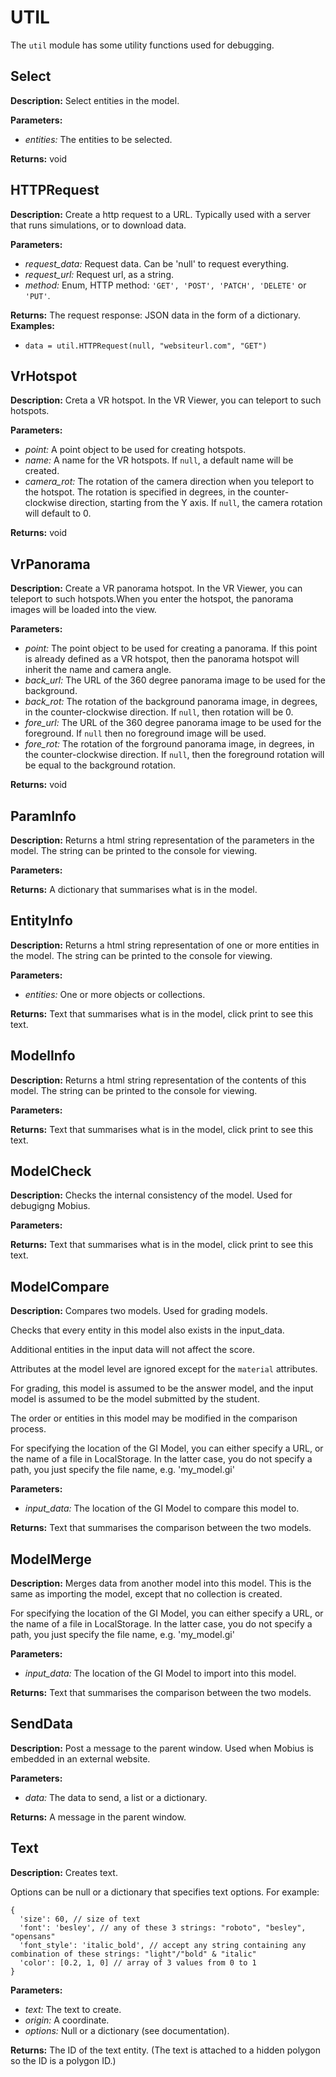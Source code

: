# UTIL  
  
The `util` module has some utility functions used for debugging.  
  
  
## Select  
  
  
**Description:** Select entities in the model.  
  
**Parameters:**  
  * *entities:* The entities to be selected.  
  
**Returns:** void  
  
  
## HTTPRequest  
  
  
**Description:** Create a http request to a URL.
Typically used with a server that runs simulations, or to download data.  
  
**Parameters:**  
  * *request\_data:* Request data. Can be 'null' to request everything.  
  * *request\_url:* Request url, as a string.  
  * *method:* Enum, HTTP method: `'GET', 'POST', 'PATCH', 'DELETE'` or `'PUT'`.  
  
**Returns:** The request response: JSON data in the form of a dictionary.  
**Examples:**  
  * `data = util.HTTPRequest(null, "websiteurl.com", "GET")`  
  
  
## VrHotspot  
  
  
**Description:** Creta a VR hotspot. In the VR Viewer, you can teleport to such hotspots.

  
  
**Parameters:**  
  * *point:* A point object to be used for creating hotspots.  
  * *name:* A name for the VR hotspots. If `null`, a default name will be created.  
  * *camera\_rot:* The rotation of the camera direction when you teleport to the hotspot. The
rotation is specified in degrees, in the counter-clockwise direction, starting from the Y axis.
If `null`, the camera rotation will default to 0.  
  
**Returns:** void  
  
  
## VrPanorama  
  
  
**Description:** Create a VR panorama hotspot. In the VR Viewer, you can teleport to such hotspots.When you enter
the hotspot, the panorama images will be loaded into the view. 
  
  
**Parameters:**  
  * *point:* The point object to be used for creating a panorama. If this point is already
defined as a VR hotspot, then the panorama hotspot will inherit the name and camera angle.  
  * *back\_url:* The URL of the 360 degree panorama image to be used for the background.  
  * *back\_rot:* The rotation of the background panorama image, in degrees, in the
counter-clockwise direction. If `null`, then rotation will be 0.  
  * *fore\_url:* The URL of the 360 degree panorama image to be used for the foreground. If `null`
then no foreground image will be used.  
  * *fore\_rot:* The rotation of the forground panorama image, in degrees, in the
counter-clockwise direction. If `null`, then the foreground rotation will be equal to the background rotation.  
  
**Returns:** void  
  
  
## ParamInfo  
  
  
**Description:** Returns a html string representation of the parameters in the model.
The string can be printed to the console for viewing.  
  
**Parameters:**  
  
**Returns:** A dictionary that summarises what is in the model.  
  
  
## EntityInfo  
  
  
**Description:** Returns a html string representation of one or more entities in the model.
The string can be printed to the console for viewing.  
  
**Parameters:**  
  * *entities:* One or more objects or collections.  
  
**Returns:** Text that summarises what is in the model, click print to see this text.  
  
  
## ModelInfo  
  
  
**Description:** Returns a html string representation of the contents of this model.
The string can be printed to the console for viewing.  
  
**Parameters:**  
  
**Returns:** Text that summarises what is in the model, click print to see this text.  
  
  
## ModelCheck  
  
  
**Description:** Checks the internal consistency of the model. Used for debugigng Mobius.  
  
**Parameters:**  
  
**Returns:** Text that summarises what is in the model, click print to see this text.  
  
  
## ModelCompare  
  
  
**Description:** Compares two models. Used for grading models.


Checks that every entity in this model also exists in the input_data.


Additional entities in the input data will not affect the score.


Attributes at the model level are ignored except for the `material` attributes.


For grading, this model is assumed to be the answer model, and the input model is assumed to be
the model submitted by the student.


The order or entities in this model may be modified in the comparison process.


For specifying the location of the GI Model, you can either specify a URL, or the name of a file
in LocalStorage.
In the latter case, you do not specify a path, you just specify the file name, e.g. 'my_model.gi'  
  
**Parameters:**  
  * *input\_data:* The location of the GI Model to compare this model to.  
  
**Returns:** Text that summarises the comparison between the two models.  
  
  
## ModelMerge  
  
  
**Description:** Merges data from another model into this model.
This is the same as importing the model, except that no collection is created.


For specifying the location of the GI Model, you can either specify a URL, or the name of a file
in LocalStorage.
In the latter case, you do not specify a path, you just specify the file name, e.g. 'my_model.gi'  
  
**Parameters:**  
  * *input\_data:* The location of the GI Model to import into this model.  
  
**Returns:** Text that summarises the comparison between the two models.  
  
  
## SendData  
  
  
**Description:** Post a message to the parent window. Used when Mobius is embedded in an external website.  
  
**Parameters:**  
  * *data:* The data to send, a list or a dictionary.  
  
**Returns:** A message in the parent window.  
  
  
## Text  
  
  
**Description:** Creates text.


Options can be null or a dictionary that specifies text options. For example:
```
{
  'size': 60, // size of text
  'font': 'besley', // any of these 3 strings: "roboto", "besley", "opensans"
  'font_style': 'italic_bold', // accept any string containing any combination of these strings: "light"/"bold" & "italic"
  'color': [0.2, 1, 0] // array of 3 values from 0 to 1
}
```  
  
**Parameters:**  
  * *text:* The text to create.  
  * *origin:* A coordinate.  
  * *options:* Null or a dictionary (see documentation).  
  
**Returns:** The ID of the text entity.
(The text is attached to a hidden polygon so the ID is a polygon ID.)  
  
  
